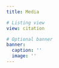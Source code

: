 ```yaml
---
title: Media

# Listing view
view: citation

# Optional banner
banner:
  caption: ''
  image: ''
---
```


